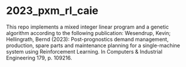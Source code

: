 # 2023_pxm_rl_caie
This repo implements a mixed integer linear program and a genetic algorithm according to the following publication:
Wesendrup, Kevin; Hellingrath, Bernd (2023): Post-prognostics demand management, production, spare parts and maintenance planning for a single-machine system using Reinforcement Learning. In Computers & Industrial Engineering 179, p. 109216.
